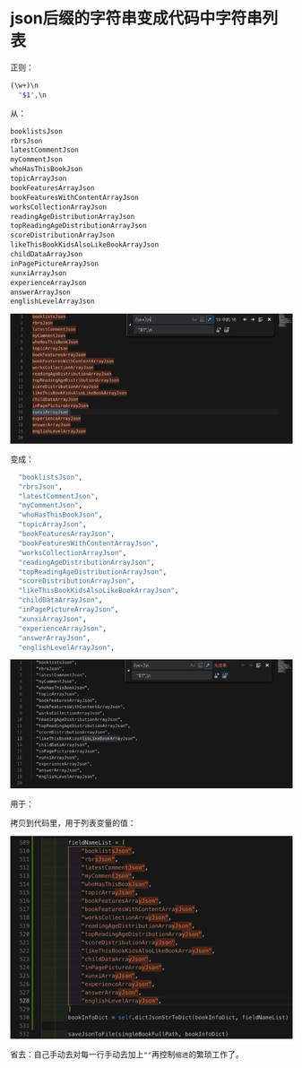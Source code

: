 # json后缀的字符串变成代码中字符串列表

正则：

```bash
(\w+)\n
  "$1",\n
```

从：

```bash
booklistsJson
rbrsJson
latestCommentJson
myCommentJson
whoHasThisBookJson
topicArrayJson
bookFeaturesArrayJson
bookFeaturesWithContentArrayJson
worksCollectionArrayJson
readingAgeDistributionArrayJson
topReadingAgeDistributionArrayJson
scoreDistributionArrayJson
likeThisBookKidsAlsoLikeBookArrayJson
childDataArrayJson
inPagePictureArrayJson
xunxiArrayJson
experienceArrayJson
answerArrayJson
englishLevelArrayJson

```

![vscode_many_json_suffix_var](../../../assets/img/vscode_many_json_suffix_var.png)

变成：

```bash
  "booklistsJson",
  "rbrsJson",
  "latestCommentJson",
  "myCommentJson",
  "whoHasThisBookJson",
  "topicArrayJson",
  "bookFeaturesArrayJson",
  "bookFeaturesWithContentArrayJson",
  "worksCollectionArrayJson",
  "readingAgeDistributionArrayJson",
  "topReadingAgeDistributionArrayJson",
  "scoreDistributionArrayJson",
  "likeThisBookKidsAlsoLikeBookArrayJson",
  "childDataArrayJson",
  "inPagePictureArrayJson",
  "xunxiArrayJson",
  "experienceArrayJson",
  "answerArrayJson",
  "englishLevelArrayJson",
```

![vscode_to_str_list](../../../assets/img/vscode_to_str_list.png)

用于：

拷贝到代码里，用于列表变量的值：

![replaced_str_list_used_in_code](../../../assets/img/replaced_str_list_used_in_code.png)

省去：自己手动去对每一行手动去加上`""`再控制`缩进`的繁琐工作了。
